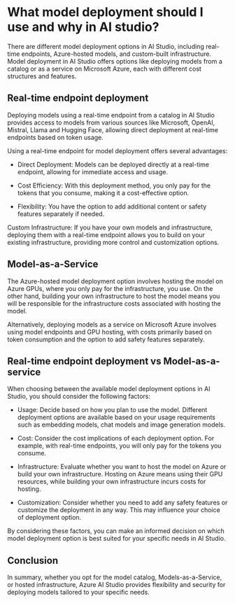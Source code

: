 # What model deployment should I use and why in AI studio? 
<!-- <iframe width="560" height="315" src="https://www.youtube.com/embed/4sfHaklrKBI?si=8-yerPa-swzeJ0Yr" title="YouTube video player" frameborder="0" allow="accelerometer; autoplay; clipboard-write; encrypted-media; gyroscope; picture-in-picture; web-share" referrerpolicy="strict-origin-when-cross-origin" allowfullscreen></iframe> -->

 There are different model deployment options in AI Studio, including real-time endpoints, Azure-hosted models, and custom-built infrastructure. Model deployment in AI Studio offers options like deploying models from a catalog or as a service on Microsoft Azure, each with different cost structures and features. 

## Real-time endpoint deployment 

Deploying models using a real-time endpoint from a catalog in AI Studio provides access to models from various sources like Microsoft, OpenAI, Mistral, Llama and Hugging Face, allowing direct deployment at real-time endpoints based on token usage. 

Using a real-time endpoint for model deployment offers several advantages: 

- Direct Deployment: Models can be deployed directly at a real-time endpoint, allowing for immediate access and usage. 

- Cost Efficiency: With this deployment method, you only pay for the tokens that you consume, making it a cost-effective option. 

- Flexibility: You have the option to add additional content or safety features separately if needed. 

Custom Infrastructure: If you have your own models and infrastructure, deploying them with a real-time endpoint allows you to build on your existing infrastructure, providing more control and customization options. 

## Model-as-a-Service 

The Azure-hosted model deployment option involves hosting the model on Azure GPUs, where you only pay for the infrastructure, you use. On the other hand, building your own infrastructure to host the model means you will be responsible for the infrastructure costs associated with hosting the model. 

Alternatively, deploying models as a service on Microsoft Azure involves using model endpoints and GPU hosting, with costs primarily based on token consumption and the option to add safety features separately. 

## Real-time endpoint deployment vs Model-as-a-service 

When choosing between the available model deployment options in AI Studio, you should consider the following factors: 

- Usage: Decide based on how you plan to use the model. Different deployment options are available based on your usage requirements such as embedding models, chat models and image generation models. 

- Cost: Consider the cost implications of each deployment option. For example, with real-time endpoints, you will only pay for the tokens you consume. 

- Infrastructure: Evaluate whether you want to host the model on Azure or build your own infrastructure. Hosting on Azure means using their GPU resources, while building your own infrastructure incurs costs for hosting. 

- Customization: Consider whether you need to add any safety features or customize the deployment in any way. This may influence your choice of deployment option. 

By considering these factors, you can make an informed decision on which model deployment option is best suited for your specific needs in AI Studio. 

## Conclusion 

In summary, whether you opt for the model catalog, Models-as-a-Service, or hosted infrastructure, Azure AI Studio provides flexibility and security for deploying models tailored to your specific needs. 